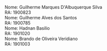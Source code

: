 Nome: Guilherme Marques D'Albuquerque Silva  
RA: 1900823  
Nome: Guilherme Alves dos Santos    
RA: 1900785  
Nome: Hadnan Basilio  
RA: 1901020  
Nome: Brando de Oliveira Veridiano  
RA: 1901003  

